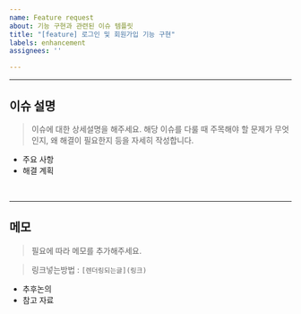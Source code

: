 ```yaml
---
name: Feature request
about: 기능 구현과 관련된 이슈 템플릿
title: "[feature] 로그인 및 회원가입 기능 구현"
labels: enhancement
assignees: ''

---
```


<!-- 이슈 제목 형식은 "type : 제목"으로 통일합니다. -->

<!-- 부모 이슈에서 문제 제기 및 해결 방안을 제시하고, 구체적 작업은 sub-issue에서 진행합니다. -->
<!-- sub-issue를 생성한 뒤 이슈에서 바로 branch를 생성하여 이슈와 브랜치를 연결해주세요. -->

<!-- 사용하지 않는 항목은 지워주세요.-->

---

## 이슈 설명

> 이슈에 대한 상세설명을 해주세요. 해당 이슈를 다룰 때 주목해야 할 문제가 무엇인지, 왜 해결이 필요한지 등을 자세히 작성합니다.

- 주요 사항
- 해결 계획

<br>

---

## 메모
> 필요에 따라 메모를 추가해주세요.

>링크넣는방법 : ```[렌더링되는글](링크)```

- 추후논의
- 참고 자료
